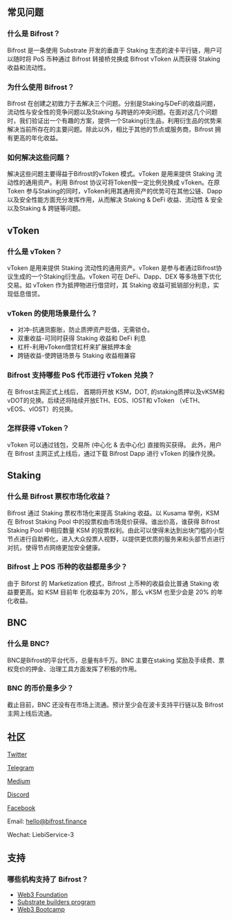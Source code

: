 ## 常见问题

### 什么是 Bifrost？

Bifrost 是一条使用 Substrate 开发的垂直于 Staking 生态的波卡平行链，用户可以随时将 PoS 币种通过 Bifrost 转接桥兑换成 Bifrost vToken 从而获得 Staking 收益和流动性。

### 为什么使用 Bifrost？

Bifrost 在创建之初致力于去解决三个问题。分别是Staking与DeFi的收益问题，流动性与安全性的竞争问题以及Staking 与跨链的冲突问题。在面对这几个问题时，我们验证出一个有趣的方案，提供一个Staking衍生品，利用衍生品的优势来解决当前所存在的主要问题。除此以外，相比于其他的节点或服务商，Bifrost 拥有更高的年化收益。

### 如何解决这些问题？

解决这些问题主要得益于Bifrost的vToken 模式。vToken 是用来提供 Staking 流动性的通用资产。利用 Bifrost 协议可将Token按一定比例兑换成 vToken。在原Token 参与Staking的同时，vToken利用其通用资产的优势可在其他公链、Dapp以及安全性能方面充分发挥作用，从而解决 Staking & DeFi 收益、流动性 & 安全以及Staking & 跨链等问题。 

## vToken 

### 什么是 vToken？

vToken 是用来提供 Staking 流动性的通用资产。vToken 是参与者通过Bifrost协议生成的一个Staking衍生品。vToken 可在 DeFi、Dapp、DEX 等多场景下优化交易。如 vToken 作为抵押物进行借贷时，其 Staking 收益可抵销部分利息，实现低息借贷。

### vToken 的使用场景是什么？

- 对冲-抗通货膨胀，防止质押资产贬值，无需锁仓。
- 双重收益-可同时获得 Staking 收益和 DeFi 利息
- 杠杆-利用vToken借贷杠杆来扩展抵押本金
- 跨链收益-使跨链场景与 Staking 收益相兼容

### Bifrost 支持哪些 PoS 代币进行 vToken 兑换？

在 Bifrost主网正式上线后， 首期将开放 KSM，DOT, 的staking质押以及vKSM和vDOT的兑换。后续还将陆续开放ETH、EOS、IOST和 vToken （vETH、vEOS、vIOST）的兑换。

### 怎样获得 vToken？

vToken 可以通过钱包，交易所 (中心化 & 去中心化) 直接购买获得。
此外，用户在 Bifrost 主网正式上线后，通过下载 Bifrost Dapp 进行 vToken 的操作兑换。

## Staking 

### 什么是 Bifrost 票权市场化收益？

Bifrost 通过 Staking 票权市场化来提高 Staking 收益。以 Kusama 举例，KSM 在  Bifrost Staking Pool 中的投票权由市场竞价获得。谁出价高，谁获得 Bifrost Staking Pool 中相应数量 KSM 的投票权利。由此可以使得未达到出块门槛的小型节点进行自助孵化，进入大众投票人视野，以提供更优质的服务来和头部节点进行对抗，使得节点网络更加安全健康。

### Bifrost 上 POS 币种的收益都是多少？

由于 Biforst 的 Marketization 模式，Bifrost 上币种的收益会比普通 Staking 收益要更高。如 KSM 目前年 化收益率为 20%，那么 vKSM 也至少会是 20% 的年化收益。 

## BNC 

### 什么是 BNC?

BNC是Bifrost的平台代币，总量有8千万。BNC 主要在staking 奖励及手续费、票权竞价的押金、治理工具方面发挥了积极的作用。

### BNC 的币价是多少？

截止目前，BNC 还没有在市场上流通。预计至少会在波卡支持平行链以及 Bifrost 主网上线后流通。 

## 社区


[Twitter](https://twitter.com/bifrost_network)

[Telegram](https://t.me/bifrost_networkP)

[Medium](https://medium.com/@bifrost_network)

[Discord](https://discord.com/channels/704931715222732870/704931715961061379)

[Facebook](https://www.facebook.com/groups/792195241270123)

Email: <hello@bifrost.finance>

Wechat: LiebiService-3

## 支持

### 哪些机构支持了 Bifrost？

- [Web3 Foundation](https://web3.foundation/)
- [Substrate builders program](https://www.substrate.io/builders-program/)
- [Web3 Bootcamp](https://bootcamp.web3.foundation/)
